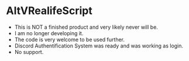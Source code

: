 # AltVRealifeScript
- This is NOT a finished product and very likely never will be. 
- I am no longer developing it. 
- The code is very welcome to be used further.
- Discord Authentification System was ready and was working as login.
- No support.